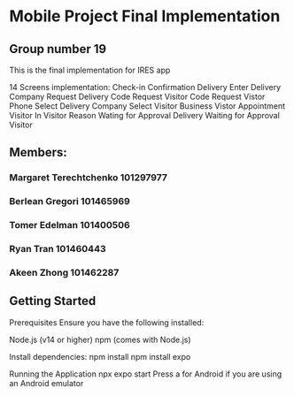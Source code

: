 # Mobile Project Final Implementation
## Group number 19
This is the final implementation for IRES app

14 Screens implementation:
Check-in
Confirmation
Delivery
Enter Delivery Company
Request Delivery Code
Request Visitor Code
Request Vistor Phone
Select Delivery Company
Select Visitor Business 
Vistor Appointment 
Visitor In
Visitor Reason
Wating for Approval Delivery
Waiting for Approval Visitor
## Members:

### Margaret Terechtchenko 101297977 

### Berlean Gregori 101465969 

### Tomer Edelman 101400506  

### Ryan Tran 101460443 

### Akeen Zhong  101462287 


## Getting Started
Prerequisites
Ensure you have the following installed:

Node.js (v14 or higher)
npm (comes with Node.js)

Install dependencies:
npm install
npm install expo

Running the Application
npx expo start
Press a for Android if you are using an Android emulator
